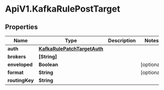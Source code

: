 # ApiV1.KafkaRulePostTarget

## Properties

Name | Type | Description | Notes
------------ | ------------- | ------------- | -------------
**auth** | [**KafkaRulePatchTargetAuth**](KafkaRulePatchTargetAuth.md) |  | 
**brokers** | **[String]** |  | 
**enveloped** | **Boolean** |  | [optional] 
**format** | **String** |  | [optional] 
**routingKey** | **String** |  | 


